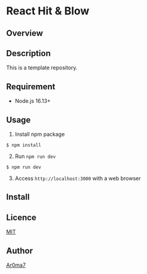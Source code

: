 # React Hit & Blow

## Overview

## Description
This is a template repository.

## Requirement
- Node.js 16.13+

## Usage
1. Install npm package
  ```
  $ npm install
  ```
2. Run `npm run dev`
  ```
  $ npm run dev
  ```
3. Access `http://localhost:3000` with a web browser

## Install

## Licence

[MIT](./LICENSE)

## Author

[Ar0ma7](https://github.com/Ar0ma7)